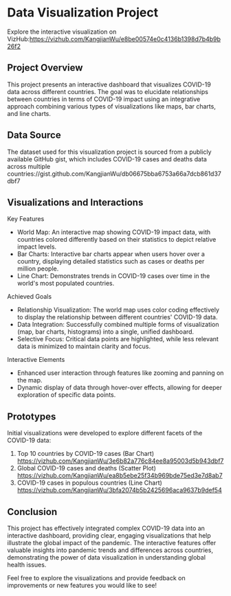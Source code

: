 # Data Visualization Project
Explore the interactive visualization on VizHub:https://vizhub.com/KangjianWu/e8be00574e0c4136b1398d7b4b9b26f2


## Project Overview
This project presents an interactive dashboard that visualizes COVID-19 data across different countries. The goal was to elucidate relationships between countries in terms of COVID-19 impact using an integrative approach combining various types of visualizations like maps, bar charts, and line charts.


## Data Source
The dataset used for this visualization project is sourced from a publicly available GitHub gist, which includes COVID-19 cases and deaths data across multiple countries://gist.github.com/KangjianWu/db06675bba6753a66a7dcb861d37dbf7


## Visualizations and Interactions

Key Features
 * World Map: An interactive map showing COVID-19 impact data, with countries colored differently based on their statistics to depict relative impact levels.
 * Bar Charts: Interactive bar charts appear when users hover over a country, displaying detailed statistics such as cases or deaths per million people.
 * Line Chart: Demonstrates trends in COVID-19 cases over time in the world's most populated countries.

Achieved Goals
 * Relationship Visualization: The world map uses color coding effectively to display the relationship between different countries' COVID-19 data.
 * Data Integration: Successfully combined multiple forms of visualization (map, bar charts, histograms) into a single, unified dashboard.
 * Selective Focus: Critical data points are highlighted, while less relevant data is minimized to maintain clarity and focus.

Interactive Elements
 * Enhanced user interaction through features like zooming and panning on the map.
 * Dynamic display of data through hover-over effects, allowing for deeper exploration of specific data points.


## Prototypes

Initial visualizations were developed to explore different facets of the COVID-19 data:


1. Top 10 countries by COVID-19 cases (Bar Chart)                  
   https://vizhub.com/KangjianWu/3e6b82a776c84ee8a95003d5b943dbf7
2. Global COVID-19 cases and deaths (Scatter Plot)
    https://vizhub.com/KangjianWu/ea8b5ebe25f34b969bde75ed3e7d8ab7
3. COVID-19 cases in populous countries (Line Chart)
    https://vizhub.com/KangjianWu/3bfa2074b5b2425696aca9637b9def54



## Conclusion
This project has effectively integrated complex COVID-19 data into an interactive dashboard, providing clear, engaging visualizations that help illustrate the global impact of the pandemic. The interactive features offer valuable insights into pandemic trends and differences across countries, demonstrating the power of data visualization in understanding global health issues.

Feel free to explore the visualizations and provide feedback on improvements or new features you would like to see!

                    

